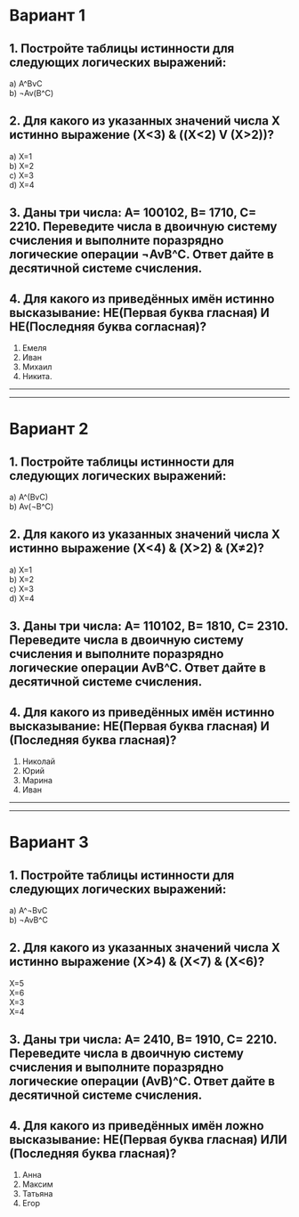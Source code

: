 #  Вариант 1

## 1.	Постройте таблицы истинности для следующих логических выражений:
a)	A^BvC  
b) ¬Av(B^C)

## 2.	Для какого из указанных значений числа Х истинно выражение (X<3) & ((X<2) V (X>2))?
a)	X=1  
b)  X=2  
c)  X=3  
d)  X=4

## 3.	Даны три числа: А= 100102, В= 1710, С= 2210. Переведите числа в двоичную систему счисления и выполните поразрядно логические операции ¬AvB^C. Ответ дайте в десятичной системе счисления.

## 4.	Для какого из приведённых имён истинно высказывание: НЕ(Первая буква гласная) И НЕ(Последняя буква согласная)?     
1) Емеля
2) Иван
3) Михаил
4) Никита.

***  
***

#  Вариант 2
## 1.	Постройте таблицы истинности для следующих логических выражений:
a)	A^(BvC)  
b)  Av(¬B^C)

## 2.	Для какого из указанных значений числа Х истинно выражение (X<4) & (X>2) & (X≠2)?
a)  X=1  
b)  X=2  
c)  X=3  
d)  X=4

## 3.	Даны три числа: А= 110102, В= 1810, С= 2310. Переведите числа в двоичную систему счисления и выполните поразрядно логические операции AvB^C. Ответ дайте в десятичной системе счисления.

## 4.	Для какого из приведённых имён истинно высказывание: НЕ(Первая буква гласная) И (Последняя буква гласная)?                       
1)  Николай
2) Юрий
3) Марина
4) Иван  

***  
***

#  Вариант 3

##  1.	Постройте таблицы истинности для следующих логических выражений:
a)	A^¬BvC   
b) ¬AvB^C  

## 2.	Для какого из указанных значений числа Х истинно выражение (X>4) & (X<7) & (X<6)?
X=5  
X=6  
X=3  
X=4  

## 3.	Даны три числа: А= 2410, В= 1910, С= 2210. Переведите числа в двоичную систему счисления и выполните поразрядно логические операции (AvB)^C. Ответ дайте в десятичной системе счисления.

## 4.	Для какого из приведённых имён ложно высказывание: НЕ(Первая буква гласная) ИЛИ (Последняя буква гласная)?          
1)  Анна
2)  Максим
3)  Татьяна
4)  Егор 
